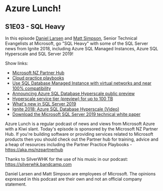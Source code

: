 # Azure Lunch!

## S1E03 - SQL Heavy

<p>In this episode <a href="https://twitter.com/DanielLarsenNZ"> Daniel Larsen</a> and
<a href="https://twitter.com/msimpsonnz">Matt Simpson</a>, Senior Technical Evangelists at
Microsoft, go "SQL Heavy" with some of the SQL Server news from Ignite 2018, including Azure SQL
Managed Instances, Azure SQL Hyperscale and SQL Server 2019!</p>

<p>Show links:</p>
<ul>
<li><a href="https://aka.ms/nzpartnerhub">Microsoft NZ Partner Hub</a></li>
<li><a href="https://partner.microsoft.com/en-nz/campaigns/cloud-practice-playbooks">Cloud practice playbooks</a></li>
<li><a href="https://docs.microsoft.com/en-us/azure/sql-database/sql-database-managed-instance">Use SQL Database Managed Instance with virtual networks and near 100% compatibility</a></li>
<li><a href="https://azure.microsoft.com/en-us/blog/announcing-azure-sql-database-hyperscale-public-preview/">Announcing Azure SQL Database Hyperscale public preview</a></li>
<li><a href="https://docs.microsoft.com/en-us/azure/sql-database/sql-database-service-tier-hyperscale">Hyperscale service tier (preview) for up to 100 TB</a></li>
<li><a href="https://docs.microsoft.com/en-us/sql/sql-server/what-s-new-in-sql-server-ver15?view=sqlallproducts-allversions">What's new in SQL Server 2019</a>
<li><a href="https://myignite.techcommunity.microsoft.com/sessions/65798#ignite-html-anchor">Ignite 2018: Azure SQL Database Hyperscale (Video)</a></li>
<li><a href="https://info.microsoft.com/ww-landing-SQLDB-Microsoft-SQL-Server-WhitePaper.html">Download the Microsoft SQL Server 2019 technical white paper</a></li>
</ul>

<p>Azure Lunch is a regular podcast of news and views from Microsoft Azure with a Kiwi slant. Today's episode
is sponsored by the Microsoft NZ Partner Hub. If you're building software or providing services related
to Microsoft products then you should check out the Partner hub for training, advice and a heap of resources
including the Partner Practice Playbooks - <a href="https://aka.ms/nzpartnerhub">https://aka.ms/nzpartnerhub</a></p>

<p>Thanks to SilverWHK for the use of his music in our podcast: <a href="https://silverwhk.bandcamp.com/">https://silverwhk.bandcamp.com</a></p>

<p>Daniel Larsen and Matt Simpson are employees of Microsoft. The opinions expressed in this podcast are
their own and not an official company statement.</p>
